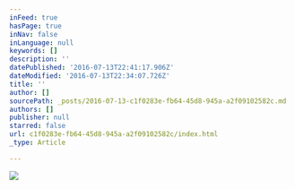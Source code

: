 ```yaml
---
inFeed: true
hasPage: true
inNav: false
inLanguage: null
keywords: []
description: ''
datePublished: '2016-07-13T22:41:17.906Z'
dateModified: '2016-07-13T22:34:07.726Z'
title: ''
author: []
sourcePath: _posts/2016-07-13-c1f0283e-fb64-45d8-945a-a2f09102582c.md
authors: []
publisher: null
starred: false
url: c1f0283e-fb64-45d8-945a-a2f09102582c/index.html
_type: Article

---
```

![](https://the-grid-user-content.s3-us-west-2.amazonaws.com/c9c8b1b9-e5b9-45a6-9c0c-5c76089c7eda.png)